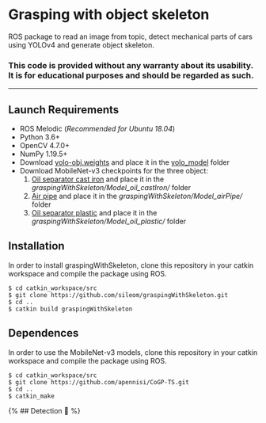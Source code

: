 # Grasping with object skeleton

ROS package to read an image from topic, detect mechanical parts of cars using YOLOv4 and generate object skeleton.

### This code is provided without any warranty about its usability. It is for educational purposes and should be regarded as such.
___
## Launch Requirements
* ROS Melodic (*Recommended for Ubuntu 18.04*)
* Python 3.6+
* OpenCV 4.7.0+
* NumPy 1.19.5+
* Download [yolo-obj.weights](https://drive.google.com/file/d/1rSoWctsJGUFySvskffHQ4HlEMEv7jYyw/view?usp=sharing) and place it in the [yolo_model](yolo_model) folder
* Download MobileNet-v3 checkpoints for the three object:
  1. [Oil separator cast iron](https://drive.google.com/file/d/1W6qtmMEqLxlI9gFPnS3_W_L9eGG_KKJi/view?usp=sharing) and place it in the *graspingWithSkeleton/Model_oil_castIron/* folder
  2. [Air pipe](https://drive.google.com/file/d/1Z0nNfqH0qZWDSjr1qovSbAAyni7ziuOi/view?usp=sharing) and place it in the *graspingWithSkeleton/Model_airPipe/* folder
  3. [Oil separator plastic](https://drive.google.com/file/d/1fU5RGv5Qs0yYw5DTmvN9odS9pmzeLs8b/view?usp=sharing) and place it in the *graspingWithSkeleton/Model_oil_plastic/* folder
     
## Installation
In order to install graspingWithSkeleton, clone this repository in your catkin workspace and compile the package using ROS.

```shell
$ cd catkin_workspace/src
$ git clone https://github.com/sileom/graspingWithSkeleton.git
$ cd ..
$ catkin build graspingWithSkeleton
```

## Dependences
In order to use the MobileNet-v3 models, clone this repository in your catkin workspace and compile the package using ROS.

```shell
$ cd catkin_workspace/src
$ git clone https://github.com/apennisi/CoGP-TS.git
$ cd ..
$ catkin_make
```

{% ## Detection :robot: %}
<!-- ![](demos/detection_bag.png)
1. To launch graspingWithSkeleton run the command:
    ```shell
    $ roslaunch skeleton skeleton.launch
    ```
2. You can download [this bag](https://drive.google.com/drive/folders/1ZWlWnwk1iz21gFU0mAgiG371qSp5lNLL?usp=share_link) and run the command:
    ```shell
    $ rosbag play <bag-name>.bag
    ```
You can change the parameters in the [launch file](launch/skeleton.launch) (e.g. topics, confidence threshold value...) and launch it. -->
